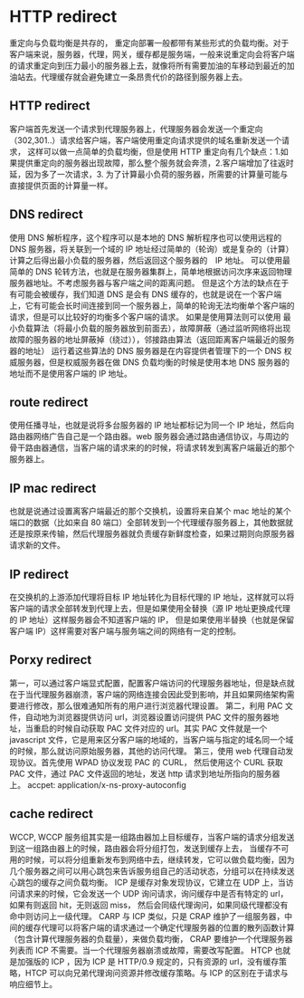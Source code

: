# HTTP redirect

重定向与负载均衡是共存的， 重定向部署一般都带有某些形式的负载均衡。对于客户端来说，服务器，代理，网关，缓存都是服务端，一般来说重定向会将客户端的请求重定向到压力最小的服务器上去，就像将所有需要加油的车移动到最近的加油站去。代理缓存就会避免建立一条昂贵代价的路径到服务器上去。

## HTTP redirect
客户端首先发送一个请求到代理服务器上，代理服务器会发送一个重定向（302,301..）请求给客户端，客户端使用重定向请求提供的域名重新发送一个请求， 这样可以做一点简单的负载均衡，但是使用 HTTP 重定向有几个缺点：1.如果提供重定向的服务器出现故障，那么整个服务就会奔溃，2.客户端增加了往返时延，因为多了一次请求，3. 为了计算最小负荷的服务器，所需要的计算量可能与直接提供页面的计算量一样。

## DNS redirect
使用 DNS 解析程序，这个程序可以是本地的 DNS 解析程序也可以使用远程的 DNS 服务器，将关联到一个域的 IP 地址经过简单的（轮询）或是复杂的（计算）计算之后得出最小负载的服务器，然后返回这个服务器的　IP 地址。
可以使用最简单的 DNS 轮转方法，也就是在服务器集群上，简单地根据访问次序来返回物理服务器地址。不考虑服务器与客户端之间的距离问题。
但是这个方法的缺点在于有可能会被缓存，我们知道 DNS 是会有 DNS 缓存的，也就是说在一个客户端上，它有可能会长时间连接到同一个服务器上，简单的轮询无法均衡单个客户端的请求，但是可以比较好的均衡多个客户端的请求。
如果是使用算法则可以使用 最小负载算法（将最小负载的服务器放到前面去），故障屏蔽（通过监听网络将出现故障的服务器的地址屏蔽掉（绕过）），邻接路由算法（返回距离客户端最近的服务器的地址）
运行着这些算法的 DNS 服务器是在内容提供者管理下的一个 DNS 权威服务器，但是权威服务器在做 DNS 负载均衡的时候是使用本地 DNS 服务器的地址而不是使用客户端的 IP 地址。

## route redirect
使用任播寻址，也就是说将多台服务器的 IP 地址都标记为同一个 IP 地址，然后向路由器网络广告自己是一个路由器。web 服务器会通过路由通信协议，与周边的骨干路由器通信，当客户端的请求来的的时候，将请求转发到离客户端最近的那个服务器上。

## IP mac redirect
也就是说通过设置离客户端最近的那个交换机，设置将来自某个 mac 地址的某个端口的数据（比如来自 80 端口）全部转发到一个代理缓存服务器上，其他数据就还是按原来传输，然后代理服务器就负责缓存新鲜度检查，如果过期则向原服务器请求新的文件。

## IP redirect
在交换机的上游添加代理将目标 IP 地址转化为目标代理的 IP 地址，这样就可以将客户端的请求全部转发到代理上去，但是如果使用全替换（源 IP 地址更换成代理的 IP 地址）这样服务器会不知道客户端的 IP， 但是如果使用半替换（也就是保留客户端 IP）这样需要对客户端与服务端之间的网络有一定的控制。

## Porxy redirect
第一，可以通过客户端显式配置，配置客户端访问的代理服务器地址，但是缺点就在于当代理服务器崩溃，客户端的网络连接会因此受到影响，并且如果网络架构需要进行修改，那么很难通知所有的用户进行浏览器代理设置。
第二，利用 PAC 文件，自动地为浏览器提供访问 url，浏览器设置访问提供 PAC 文件的服务器地址，当重启的时候自动获取 PAC 文件对应的 url。其实 PAC 文件就是一个 javascript 文件，它是用来区分客户端的地域的，当客户端与指定的域名同一个域的时候，那么就访问原始服务器，其他的访问代理。
第三，使用 web 代理自动发现协议。首先使用 WPAD 协议发现 PAC 的 CURL， 然后使用这个 CURL 获取 PAC 文件，通过 PAC 文件返回的地址，发送 http 请求到地址所指向的服务器上。
accpet: application/x-ns-proxy-autoconfig

## cache redirect
WCCP, WCCP 服务组其实是一组路由器加上目标缓存，当客户端的请求分组发送到这一组路由器上的时候，路由器会将分组打包，发送到缓存上去， 当缓存不可用的时候，可以将分组重新发布到网络中去，继续转发，它可以做负载均衡，因为几个服务器之间可以用心跳包来告诉服务组自己的活动状态，分组可以在持续发送心跳包的缓存之间负载均衡。
ICP 是缓存对象发现协议，它建立在 UDP 上，当访问请求来的时候，它会发送一个 UDP 询问请求，询问缓存中是否有特定的 url， 如果有则返回 hit，无则返回 miss，
然后会同级代理询问，如果同级代理都没有命中则访问上一级代理。
CARP 与 ICP 类似，只是 CRAP 维护了一组服务器，中间的缓存代理可以将客户端的请求通过一个确定代理服务器的位置的散列函数计算（包含计算代理服务器的负载量），来做负载均衡， CRAP 要维护一个代理服务器列表而 ICP 不需要。当一个代理服务器崩溃或故障，需要改写配置。
HTCP 也就是加强版的 ICP ，因为 ICP 是 HTTP/0.9 规定的，只有资源的 url，没有缓存策略，HTCP 可以向兄弟代理询问资源并修改缓存策略。与 ICP 的区别在于请求与响应细节上。


